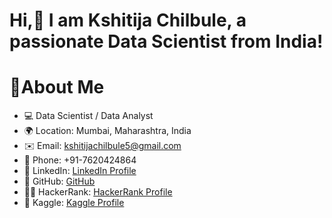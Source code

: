 # Hi,👋 I am Kshitija Chilbule, a passionate Data Scientist from India!

# 👧About Me
- 💻 Data Scientist / Data Analyst
- 🌍 Location: Mumbai, Maharashtra, India
- ✉️ Email: kshitijachilbule5@gmail.com
- 📱 Phone: +91-7620424864
- 💼 LinkedIn: [LinkedIn Profile](https://www.linkedin.com/in/kshitija-chilbule-b98515309/)
- 🐙 GitHub: [GitHub](https://github.com/itskshitija)
- 👩‍💻 HackerRank: [HackerRank Profile](https://www.hackerrank.com/profile/kshitijachilbul7)
- 🐠 Kaggle: [Kaggle Profile](https://www.kaggle.com/kshitijachilbule22/competitions)
